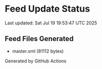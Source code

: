 # Feed Update Status
Last updated: Sat Jul 19 19:53:47 UTC 2025

## Feed Files Generated
- master.xml (81112 bytes)

Generated by GitHub Actions
